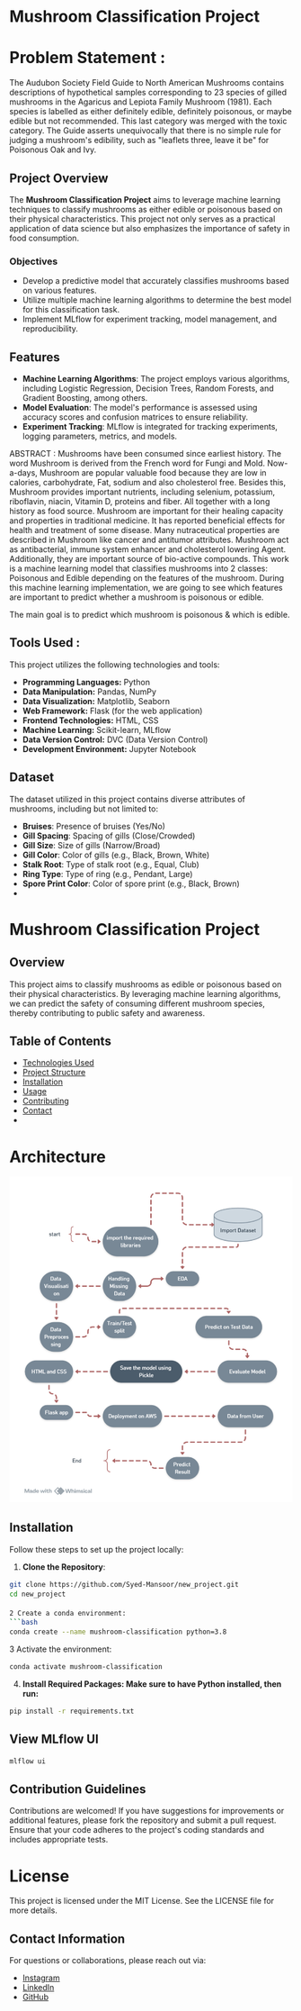 # Mushroom Classification Project
# Problem Statement :
 The Audubon Society Field Guide to North American Mushrooms contains descriptions of hypothetical samples corresponding to 23 species of gilled mushrooms in the Agaricus and Lepiota Family Mushroom (1981). Each species is labelled as either definitely edible, definitely poisonous, or maybe edible but not recommended. This last category was merged with the toxic category. The Guide asserts unequivocally that there is no simple rule for judging a mushroom's edibility, such as "leaflets three, leave it be" for Poisonous Oak and Ivy.

## Project Overview

The **Mushroom Classification Project** aims to leverage machine learning techniques to classify mushrooms as either edible or poisonous based on their physical characteristics. This project not only serves as a practical application of data science but also emphasizes the importance of safety in food consumption.

### Objectives

- Develop a predictive model that accurately classifies mushrooms based on various features.
- Utilize multiple machine learning algorithms to determine the best model for this classification task.
- Implement MLflow for experiment tracking, model management, and reproducibility.

## Features

- **Machine Learning Algorithms**: The project employs various algorithms, including Logistic Regression, Decision Trees, Random Forests, and Gradient Boosting, among others.
- **Model Evaluation**: The model's performance is assessed using accuracy scores and confusion matrices to ensure reliability.
- **Experiment Tracking**: MLflow is integrated for tracking experiments, logging parameters, metrics, and models.

ABSTRACT : Mushrooms have been consumed since earliest history. The word Mushroom is derived from the French word for Fungi and Mold. Now-a-days, Mushroom are popular valuable food because they are low in calories, carbohydrate, Fat, sodium and also cholesterol free. Besides this, Mushroom provides important nutrients, including selenium, potassium, riboflavin, niacin, Vitamin D, proteins and fiber. All together with a long history as food source. Mushroom are important for their healing capacity and properties in traditional medicine. It has reported beneficial effects for health and treatment of some disease. Many nutraceutical properties are described in Mushroom like cancer and antitumor attributes. Mushroom act as antibacterial, immune system enhancer and cholesterol lowering Agent. Additionally, they are important source of bio-active compounds. This work is a machine learning model that classifies mushrooms into 2 classes: Poisonous and Edible depending on the features of the mushroom. During this machine learning implementation, we are going to see which features are important to predict whether a mushroom is poisonous or edible.


The main goal is to predict which mushroom is poisonous & which is edible.

## Tools Used :
This project utilizes the following technologies and tools:
- **Programming Languages:** Python
- **Data Manipulation:** Pandas, NumPy
- **Data Visualization:** Matplotlib, Seaborn
- **Web Framework:** Flask (for the web application)
- **Frontend Technologies:** HTML, CSS
- **Machine Learning:** Scikit-learn, MLflow
- **Data Version Control:** DVC (Data Version Control)
- **Development Environment:** Jupyter Notebook

## Dataset

The dataset utilized in this project contains diverse attributes of mushrooms, including but not limited to:

- **Bruises**: Presence of bruises (Yes/No)
- **Gill Spacing**: Spacing of gills (Close/Crowded)
- **Gill Size**: Size of gills (Narrow/Broad)
- **Gill Color**: Color of gills (e.g., Black, Brown, White)
- **Stalk Root**: Type of stalk root (e.g., Equal, Club)
- **Ring Type**: Type of ring (e.g., Pendant, Large)
- **Spore Print Color**: Color of spore print (e.g., Black, Brown)
- 

# Mushroom Classification Project

## Overview
This project aims to classify mushrooms as edible or poisonous based on their physical characteristics. By leveraging machine learning algorithms, we can predict the safety of consuming different mushroom species, thereby contributing to public safety and awareness.

## Table of Contents
- [Technologies Used](#technologies-used)
- [Project Structure](#project-structure)
- [Installation](#installation)
- [Usage](#usage)
- [Contributing](#contributing)
- [Contact](#contact)
- 
# Architecture

![alt text](image.png)
  



## Installation

Follow these steps to set up the project locally:

1. **Clone the Repository**:
 ```bash
git clone https://github.com/Syed-Mansoor/new_project.git
cd new_project

2 Create a conda environment:
```bash
 conda create --name mushroom-classification python=3.8
 ```

3 Activate the environment:
```bash
conda activate mushroom-classification
```
4. **Install Required Packages: Make sure to have Python installed, then run:**
```bash
pip install -r requirements.txt
 ```

## View MLflow UI
```bash
mlflow ui
```
## Contribution Guidelines
Contributions are welcomed! If you have suggestions for improvements or additional features, please fork the repository and submit a pull request. Ensure that your code adheres to the project's coding standards and includes appropriate tests.
# License
This project is licensed under the MIT License. See the LICENSE file for more details.
## Contact Information

For questions or collaborations, please reach out via:

- [Instagram](https://www.instagram.com/syed_mansoor_001/)
- [LinkedIn](https://www.linkedin.com/in/syed-mansoor-88404a1b0/)
- [GitHub](https://github.com/Syed-Mansoor)

